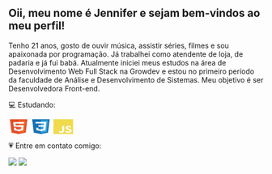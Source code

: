## Oii, meu nome é Jennifer e sejam bem-vindos ao meu perfil!

<p align="left"> 
  Tenho 21 anos, gosto de ouvir música, assistir séries, filmes e sou apaixonada por programação. Já trabalhei como atendente de loja, de padaria e já fui babá. Atualmente iniciei meus estudos na área de Desenvolvimento Web Full Stack na Growdev e estou no primeiro período da faculdade de Análise e Desenvolvimento de Sistemas. Meu objetivo é ser Desenvolvedora Front-end.
</p>

<p align="left">
  💻 Estudando: 
</p>

<p>
 <img align="center" alt="Jenni-HTML" height="30" width="40" src="https://raw.githubusercontent.com/devicons/devicon/master/icons/html5/html5-original.svg">
 <img align="center" alt="Jenni-CSS" height="30" width="40" src="https://raw.githubusercontent.com/devicons/devicon/master/icons/css3/css3-original.svg">
 <img align="center" alt="Jenni-Js" height="30" width="40" src="https://raw.githubusercontent.com/devicons/devicon/master/icons/javascript/javascript-plain.svg">
</p>

<p align="left">
  💗 Entre em contato comigo: 
</p>

<p align="left">
  <a href="#" alt="Gmail">
  <img src="https://img.shields.io/badge/-Gmail-FF0000?style=flat-square&labelColor=FF0000&logo=gmail&logoColor=white&link=https://mail.google.com/mail/u/0/#inbox?compose=new" /></a>

  <a href="#" alt="Linkedin">
  <img src="https://img.shields.io/badge/-Linkedin-0e76a8?style=flat-square&logo=Linkedin&logoColor=white&link=https://www.linkedin.com/in/jennifer-lobo-983bb91b2" /></a>
</p>  
